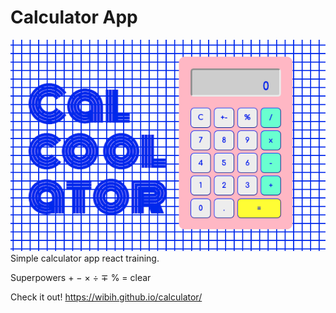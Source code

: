 # Calculator App

![calcoolator](/public/calcoolator.png)
Simple calculator app react training.

Superpowers + − × ÷ ∓ % = clear

Check it out! https://wibih.github.io/calculator/
